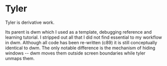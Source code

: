 Tyler
=====

Tyler is derivative work.

Its parent is dwm which I used as a template, debugging reference and learning
tutorial. I stripped out all that I did not find essential to my workflow in
dwm. Although all code has been re-written (c89) it is still conceptually
identical to dwm. The only notable difference is the mechanism of hiding windows
-- dwm moves them outside screen boundaries while tyler unmaps them.
